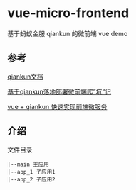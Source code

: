 # vue-micro-frontend

基于蚂蚁金服 qiankun 的微前端 vue demo

## 参考

[qiankun文档](https://qiankun.umijs.org/zh)

[基于qiankun落地部署微前端爬”坑“记](https://juejin.im/post/6854573214564089864)

[vue + qiankun 快速实现前端微服务](https://segmentfault.com/a/1190000021872481)

## 介绍

文件目录

```
|--main 主应用
|--app_1 子应用1
|--app_2 子应用2
```



